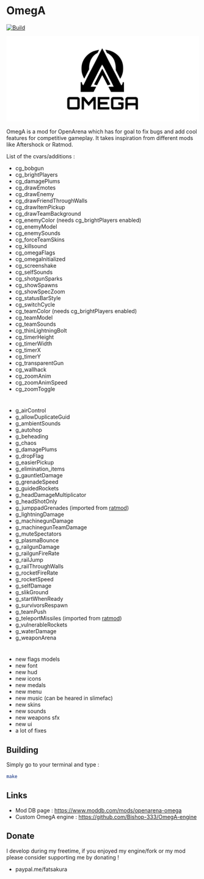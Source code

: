 # OmegA
[![Build](https://github.com/Bishop-333/OmegA-mod/actions/workflows/main.yml/badge.svg)](https://github.com/Bishop-333/OmegA-mod/actions/workflows/main.yml)

![OmegA Logo](omega_logo.svg)

OmegA is a mod for OpenArena which has for goal to fix bugs and add cool features for competitive gameplay. It takes inspiration from different mods like Aftershock or Ratmod.

List of the cvars/additions :

- cg_bobgun
- cg_brightPlayers
- cg_damagePlums
- cg_drawEmotes
- cg_drawEnemy
- cg_drawFriendThroughWalls
- cg_drawItemPickup
- cg_drawTeamBackground
- cg_enemyColor (needs cg_brightPlayers enabled)
- cg_enemyModel
- cg_enemySounds
- cg_forceTeamSkins
- cg_killsound
- cg_omegaFlags
- cg_omegaInitialized
- cg_screenshake
- cg_selfSounds
- cg_shotgunSparks
- cg_showSpawns
- cg_showSpecZoom
- cg_statusBarStyle
- cg_switchCycle
- cg_teamColor (needs cg_brightPlayers enabled)
- cg_teamModel
- cg_teamSounds
- cg_thinLightningBolt
- cg_timerHeight
- cg_timerWidth
- cg_timerX
- cg_timerY
- cg_transparentGun
- cg_wallhack
- cg_zoomAnim
- cg_zoomAnimSpeed
- cg_zoomToggle
#
- g_airControl
- g_allowDuplicateGuid
- g_ambientSounds
- g_autohop
- g_beheading
- g_chaos
- g_damagePlums
- g_dropFlag
- g_easierPickup
- g_elimination_items
- g_gauntletDamage
- g_grenadeSpeed
- g_guidedRockets
- g_headDamageMultiplicator
- g_headShotOnly
- g_jumppadGrenades (imported from [ratmod](https://github.com/rdntcntrl/ratoa_gamecode))
- g_lightningDamage
- g_machinegunDamage
- g_machinegunTeamDamage
- g_muteSpectators
- g_plasmaBounce
- g_railgunDamage
- g_railgunFireRate
- g_railJump
- g_railThroughWalls
- g_rocketFireRate
- g_rocketSpeed
- g_selfDamage
- g_slikGround
- g_startWhenReady
- g_survivorsRespawn
- g_teamPush
- g_teleportMissiles (imported from [ratmod](https://github.com/rdntcntrl/ratoa_gamecode))
- g_vulnerableRockets
- g_waterDamage
- g_weaponArena
#
- new flags models
- new font
- new hud
- new icons
- new medals
- new menu
- new music (can be heared in slimefac)
- new skins
- new sounds
- new weapons sfx
- new ui
- a lot of fixes

## Building

Simply go to your terminal and type :

```sh
make
```

## Links

* Mod DB page : https://www.moddb.com/mods/openarena-omega
* Custom OmegA engine : https://github.com/Bishop-333/OmegA-engine

## Donate

I develop during my freetime, if you enjoyed my engine/fork or my mod please consider supporting me by donating !
* paypal.me/fatsakura
